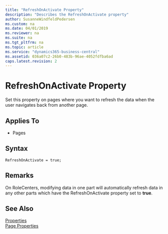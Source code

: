 ```yaml
---
title: "RefreshOnActivate Property"
description: "Describes the RefreshOnActivate property"
author: SusanneWindfeldPedersen
ms.custom: na
ms.date: 04/01/2019
ms.reviewer: na
ms.suite: na
ms.tgt_pltfrm: na
ms.topic: article
ms.service: "dynamics365-business-central"
ms.assetid: 036a07c2-26b0-483b-96ae-4052fdfba6ad
caps.latest.revision: 2
---
```


 

# RefreshOnActivate Property
Set this property on pages where you want to refresh the data when the user navigates back from another page.   
  
## Applies To  
  
-   Pages 

## Syntax
```
RefreshOnActivate = true;
```
 
## Remarks  
On RoleCenters, modifying data in one part will automatically refresh data in any other parts which have the RefreshOnActivate property set to **true**.

## See Also  
[Properties](devenv-properties.md)  
 [Page Properties](devenv-page-properties.md)